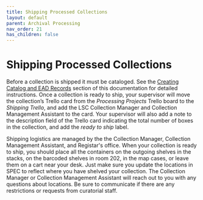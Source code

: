 ```yaml
---
title: Shipping Processed Collections
layout: default
parent: Archival Processing
nav_order: 21
has_children: false
---
```

# Shipping Processed Collections
Before a collection is shipped it must be cataloged. See the [Creating Catalog and EAD Records](/Creating-Catalog-and-EAD-Records.md) section of this documentation for detailed instructions. Once a collection is ready to ship, your supervisor will move the collection’s Trello card from the _Processing Projects_ Trello board to the _Shipping Trello_, and add the LSC Collection Manager and Collection Management Assistant to the card. Your supervisor will also add a note to the description field of the Trello card indicating the total number of boxes in the collection, and add the _ready to ship_ label.

Shipping logistics are managed by the the Collection Manager, Collection Management Assistant, and Registar's office. When your collection is ready to ship, you should place all the containers on the outgoing shelves in the stacks, on the barcoded shelves in room 202, in the map cases, or leave them on a cart near your desk. Just make sure you update the locations in SPEC to reflect where you have shelved your collection. The Collection Manager or Collection Management Assistant will reach out to you with any questions about locations. Be sure to communicate if there are any restrictions or requests from curatorial staff.